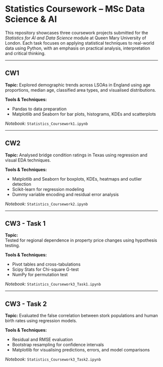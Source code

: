 # Statistics Coursework – MSc Data Science & AI

This repository showcases three coursework projects submitted for the *Statistics for AI and Data Science* module at Queen Mary University of London. Each task focuses on applying statistical techniques to real-world data using Python, with an emphasis on practical analysis, interpretation and critical thinking.

---

## CW1

**Topic:** 
Explored demographic trends across LSOAs in England using age proportions, median age, classified area types, and visualised distributions.

**Tools & Techniques:**
- Pandas to data preparation
- Matplotlib and Seaborn for bar plots, histograms, KDEs and scatterplots   

*Notebook:* `Statistics_Coursework1.ipynb`

---

## CW2

**Topic:** 
Analysed bridge condition ratings in Texas using regression and visual EDA techniques.

**Tools & Techniques:**
- Matplotlib and Seaborn for boxplots, KDEs, heatmaps and outlier detection  
- Scikit-learn for regression modeling
- Dummy variable encoding and residual error analysis   

*Notebook:* `Statistics_Coursework2.ipynb`

---

## CW3 - Task 1

**Topic:**  
Tested for regional dependence in property price changes using hypothesis testing.

**Tools & Techniques:**  
- Pivot tables and cross-tabulations   
- Scipy Stats for Chi-square G-test  
- NumPy for permutation test

*Notebook:* `Statistics_Coursework3_Task1.ipynb`

---

## CW3 - Task 2

**Topic:** Evaluated the false correlation between stork populations and human birth rates using regression models.

**Tools & Techniques:**  
- Residual and RMSE evaluation  
- Bootstrap resampling for confidence intervals
- Matplotlib for visualising predictions, errors, and model comparisons   

*Notebook:* `Statistics_Coursework3_Task2.ipynb`
